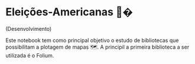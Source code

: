 # Eleições-Americanas 🗽�
(Desenvolvimento)

Este notebook tem como principal objetivo o estudo de bibliotecas que possibilitam a plotagem de mapas 🗺. A principil a primeira biblioteca a ser utilizada é
o Folium.
